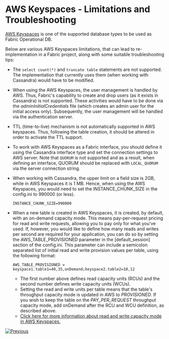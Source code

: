 # AWS Keyspaces - Limitations and Troubleshooting 

[AWS Keyspaces](https://docs.aws.amazon.com/keyspaces/latest/devguide/what-is-keyspaces.html) is one of the supported database types to be used as Fabric Operational DB. 

Below are various AWS Keyspaces limitations, that can lead to re-implementation in a  Fabric project, along with some suitable troubleshooting tips:

* The ```select count(*)``` and ```truncate table``` statements are not supported. The implementation that currently uses them (when working with Cassandra) would have to be modified.

* When using the AWS Keyspaces, the user management is handled by AWS. Thus, Fabric's capability to create and drop users (as it exists in Cassandra) is not supported. These activities would have to be done via the *adminInitialCredentials* file (which creates an admin user for the initial access only). Subsequently, the user management will be handled via the authentication server.

* TTL (time-to-live) mechanism is not automatically supported in AWS keyspaces. Thus, following the table creation, it should be altered in order to activate the TTL support. 

* To work with AWS Keyspaces as a Fabric interface, you should define it using the Cassandra interface type and set the connection settings to AWS server. Note that ```QUORUM``` is not supported and as a result, when defining an interface, QUORUM should be replaced with ```LOCAL_QUORUM``` via the server connection string.

* When working with Cassandra, the upper limit on a field size is 2GB, while in AWS Keyspaces it is 1 MB. Hence, when using the AWS Keyspaces, you would need to set the INSTANCE_CHUNK_SIZE in the config.ini to 990000 (or less).

  ~~~
  INSTANCE_CHUNK_SIZE=990000
  ~~~

* When a new table is created in AWS Keyspaces, it is created, by default, with an on-demand capacity mode. This means pay-per-request pricing for read and write requests, allowing you to pay only for what you've used. If, however, you would like to define how many reads and writes per second are required for your application, you can do so by setting the AWS_TABLE_PROVISIONED parameter in the [default_session] section of the config.ini. This parameter can include a semicolon separated list of initial read and write provision values per table, using the following format:

  ~~~
  AWS_TABLE_PROVISIONED = keyspace1.table1=40,35,onDemand;keyspace2.table2=10,12
  ~~~

  * The first number above defines read capacity units (RCUs) and the second number defines write capacity units (WCUs).
  * Setting the read and write units per table means that the table's throughput capacity mode is updated in AWS to *PROVISIONED*. If you wish to keep the table on the *PAY_PER_REQUEST* throughput capacity mode, add onDemand after the RCU and WCU definition, as described above.
  * [Click here for more information about read and write capacity mode in AWS Keyspaces.](https://docs.aws.amazon.com/keyspaces/latest/devguide/ReadWriteCapacityMode.html)





[![Previous](/articles/images/Previous.png)](08_kafka_basic_commands.md)
